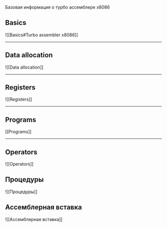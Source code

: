 Базовая информация о турбо ассемблере x8086
## Basics
![[Basics#Turbo assembler x8086]]

___
## Data allocation
![[Data allocation]]

___
## Registers
![[Registers]]
___
## Programs
[[Programs]]
___
## Operators
![[Operators]]

## Процедуры
![[Процедуры]]

## Ассемблерная вставка
![[Ассемблерная вставка]]